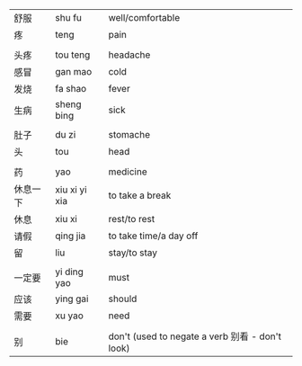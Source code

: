 ||||
| ----------- | ----------- | ----------- |
| 舒服 | shu fu | well/comfortable |
| 疼 | teng | pain |
||||
| 头疼 | tou teng | headache |
| 感冒 | gan mao | cold |
| 发烧 | fa shao | fever |
| 生病 | sheng bing | sick |
|  |  |  |
| 肚子 | du zi | stomache |
| 头 | tou | head |
|  |  |  |
| 药 | yao | medicine |
| 休息一下 | xiu xi yi xia | to take a break |
| 休息 | xiu xi | rest/to rest |
| 请假 | qing jia | to take time/a day off |
| 留 | liu | stay/to stay |
|  |  |  |
| 一定要 | yi ding yao | must |
| 应该 | ying gai | should |
| 需要 | xu yao | need |
|  |  |  |
| 别 | bie | don't (used to negate a verb 别看 - don't look) |
